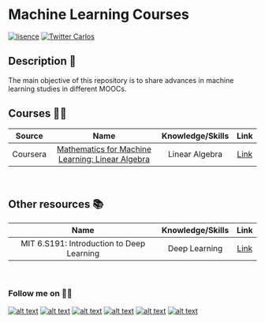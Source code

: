 # Machine Learning Courses


[![lisence](https://img.shields.io/github/license/cbarros7/sentiment-analysis-banking-sector?style=plastic)](https://github.com/cbarros7/ml_courses/blob/main/LICENSE)
[![Twitter Carlos](https://img.shields.io/twitter/follow/cbarros27?label=CarlosBarros&style=social)](https://twitter.com/cbarros27)

## Description :speech_balloon:
The main objective of this repository is to share advances in machine learning studies in different MOOCs. 

## Courses :man_technologist:

| Source  | Name | Knowledge/Skills | Link |
| :--------:  | :-------------------: | :---------------------: | :---------------------: | 
| Coursera | [Mathematics for Machine Learning: Linear Algebra](./Mathematics_for_Machine_Learning/Linear_Algebra)     | Linear Algebra | [Link](https://www.coursera.org/learn/linear-algebra-machine-learning)                  | 



<br>

## Other resources :books:
| Name | Knowledge/Skills | Link |
| :-------------------: | :---------------------: | :---------------------: | 
MIT 6.S191: Introduction to Deep Learning    | Deep Learning | [Link](https://www.youtube.com/playlist?list=PLtBw6njQRU-rwp5__7C0oIVt26ZgjG9NI)             | 

<br>

### Follow me on :technologist:
[![alt text][1.1]][1]
[![alt text][2.1]][2]
[![alt text][3.1]][3]
[![alt text][4.1]][4]
[![alt text][5.1]][5]
[![alt text][6.1]][6]


<!-- icons with padding -->

[1.1]: https://i.imgur.com/I3n7R1x.png (portfolio)
[2.1]: https://i.imgur.com/AQlyAgc.png (linkedin)
[3.1]: https://i.imgur.com/LuHf8y7.png (twitter)
[4.1]: https://i.imgur.com/iXstsGR.png (github)
[5.1]: https://i.imgur.com/Zijs86N.png (medium)
[6.1]: https://i.imgur.com/Jucrrsg.png (tableau)

<!-- links to your social media accounts -->

[1]: https://carlosbarros.netlify.app/
[2]: https://www.linkedin.com/in/carlosbarros7/
[3]: https://twitter.com/cbarros27
[4]: https://github.com/cbarros7
[5]: https://medium.com/@cbarros7
[6]: https://public.tableau.com/profile/carlos.barros#!/?newProfile=&activeTab=0

